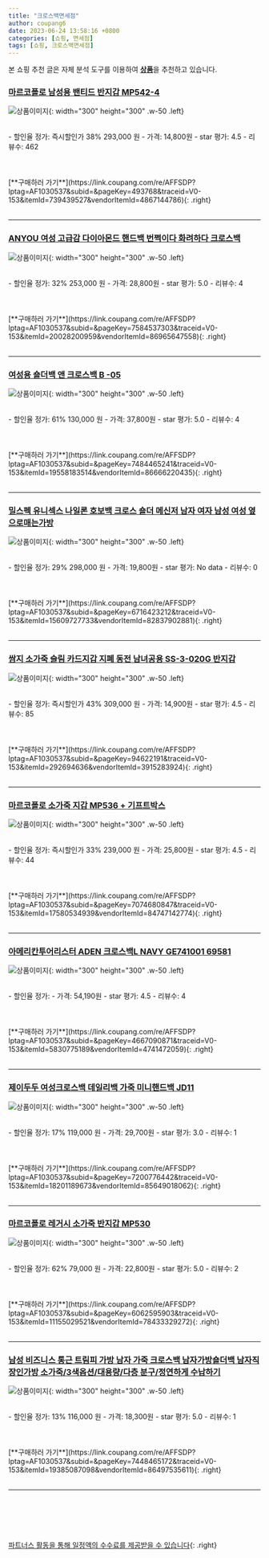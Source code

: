 ```yaml
---
title: "크로스백면세점"
author: coupang6
date: 2023-06-24 13:58:16 +0800
categories: [쇼핑, 면세점]
tags: [쇼핑, 크로스백면세점]
---
```


본 쇼핑 추천 글은 자체 분석 도구를 이용하여 [**상품**](https://link.coupang.com/a/bao1ui)을 추천하고 있습니다.

### [마르코폴로 남성용 밴티드 반지갑 MP542-4](https://link.coupang.com/re/AFFSDP?lptag=AF1030537&subid=&pageKey=493768&traceid=V0-153&itemId=739439527&vendorItemId=4867144786)

![상품이미지](https://thumbnail6.coupangcdn.com/thumbnails/remote/230x230ex/image/retail/images/1281550067693402-c3497546-f2f0-425e-bac3-a3a62d506b54.jpg){: width="300" height="300" .w-50 .left}


<br>
- 할인율 정가: 즉시할인가 38%  293,000   원
- 가격: 14,800원
- star 평가: 4.5
- 리뷰수: 462
<br>
<br>
<br>
<br>
[**구매하러 가기**](https://link.coupang.com/re/AFFSDP?lptag=AF1030537&subid=&pageKey=493768&traceid=V0-153&itemId=739439527&vendorItemId=4867144786){: .right}
<br>
<br>

---

### [ANYOU 여성 고급감 다이아몬드 핸드백 번쩍이다 화려하다 크로스백](https://link.coupang.com/re/AFFSDP?lptag=AF1030537&subid=&pageKey=7584537303&traceid=V0-153&itemId=20028200959&vendorItemId=86965647558)

![상품이미지](https://thumbnail6.coupangcdn.com/thumbnails/remote/230x230ex/image/vendor_inventory/d1b7/cd7412f4ab848a06adfe25bfa79b384a8aa72557d23ce25a065fb42c703e.jpg){: width="300" height="300" .w-50 .left}


<br>
- 할인율 정가: 32%  253,000   원
- 가격: 28,800원
- star 평가: 5.0
- 리뷰수: 4
<br>
<br>
<br>
<br>
[**구매하러 가기**](https://link.coupang.com/re/AFFSDP?lptag=AF1030537&subid=&pageKey=7584537303&traceid=V0-153&itemId=20028200959&vendorItemId=86965647558){: .right}
<br>
<br>

---

### [여성용 숄더백 앤 크로스백 B -05](https://link.coupang.com/re/AFFSDP?lptag=AF1030537&subid=&pageKey=7484465241&traceid=V0-153&itemId=19558183514&vendorItemId=86666220435)

![상품이미지](https://thumbnail10.coupangcdn.com/thumbnails/remote/230x230ex/image/vendor_inventory/96e7/2f8c94f9a3120c844a08a9b240b5ed1f11cb4667722ea0941e964b7a9a6d.jpg){: width="300" height="300" .w-50 .left}


<br>
- 할인율 정가: 61%  130,000   원
- 가격: 37,800원
- star 평가: 5.0
- 리뷰수: 4
<br>
<br>
<br>
<br>
[**구매하러 가기**](https://link.coupang.com/re/AFFSDP?lptag=AF1030537&subid=&pageKey=7484465241&traceid=V0-153&itemId=19558183514&vendorItemId=86666220435){: .right}
<br>
<br>

---

### [밀스펙 유니섹스 나일론 호보백 크로스 숄더 메신저 남자 여자 남성 여성 옆으로매는가방](https://link.coupang.com/re/AFFSDP?lptag=AF1030537&subid=&pageKey=6716423212&traceid=V0-153&itemId=15609727733&vendorItemId=82837902881)

![상품이미지](https://thumbnail6.coupangcdn.com/thumbnails/remote/230x230ex/image/vendor_inventory/a955/ea92a94b9702232b02d47a04dd47186ebd4cdd3a3b9efeb448a488a22443.jpg){: width="300" height="300" .w-50 .left}


<br>
- 할인율 정가: 29%  298,000   원
- 가격: 19,800원
- star 평가: No data
- 리뷰수: 0
<br>
<br>
<br>
<br>
[**구매하러 가기**](https://link.coupang.com/re/AFFSDP?lptag=AF1030537&subid=&pageKey=6716423212&traceid=V0-153&itemId=15609727733&vendorItemId=82837902881){: .right}
<br>
<br>

---

### [쌈지 소가죽 슬림 카드지갑 지폐 동전 남녀공용 SS-3-020G 반지갑](https://link.coupang.com/re/AFFSDP?lptag=AF1030537&subid=&pageKey=94622191&traceid=V0-153&itemId=292694636&vendorItemId=3915283924)

![상품이미지](https://thumbnail6.coupangcdn.com/thumbnails/remote/230x230ex/image/vendor_inventory/images/2018/08/29/13/1/efbe8e6c-8584-4683-8d86-73314dc4b404.jpg){: width="300" height="300" .w-50 .left}


<br>
- 할인율 정가: 즉시할인가 43%  309,000   원
- 가격: 14,900원
- star 평가: 4.5
- 리뷰수: 85
<br>
<br>
<br>
<br>
[**구매하러 가기**](https://link.coupang.com/re/AFFSDP?lptag=AF1030537&subid=&pageKey=94622191&traceid=V0-153&itemId=292694636&vendorItemId=3915283924){: .right}
<br>
<br>

---

### [마르코폴로 소가죽 지갑 MP536 + 기프트박스](https://link.coupang.com/re/AFFSDP?lptag=AF1030537&subid=&pageKey=7074680847&traceid=V0-153&itemId=17580534939&vendorItemId=84747142774)

![상품이미지](https://thumbnail9.coupangcdn.com/thumbnails/remote/230x230ex/image/rs_quotation_api/ejime0ae/d06b3b54f6764165afb406030cf0a1ec.jpg){: width="300" height="300" .w-50 .left}


<br>
- 할인율 정가: 즉시할인가 33%  239,000   원
- 가격: 25,800원
- star 평가: 4.5
- 리뷰수: 44
<br>
<br>
<br>
<br>
[**구매하러 가기**](https://link.coupang.com/re/AFFSDP?lptag=AF1030537&subid=&pageKey=7074680847&traceid=V0-153&itemId=17580534939&vendorItemId=84747142774){: .right}
<br>
<br>

---

### [아메리칸투어리스터 ADEN 크로스백L NAVY GE741001 69581](https://link.coupang.com/re/AFFSDP?lptag=AF1030537&subid=&pageKey=4667090871&traceid=V0-153&itemId=5830775189&vendorItemId=4741472059)

![상품이미지](https://thumbnail7.coupangcdn.com/thumbnails/remote/230x230ex/image/retail/images/2019/05/07/17/1/b37e9030-0490-4099-89d5-f359db33f582.jpg){: width="300" height="300" .w-50 .left}


<br>
- 할인율 정가: 
- 가격: 54,190원
- star 평가: 4.5
- 리뷰수: 4
<br>
<br>
<br>
<br>
[**구매하러 가기**](https://link.coupang.com/re/AFFSDP?lptag=AF1030537&subid=&pageKey=4667090871&traceid=V0-153&itemId=5830775189&vendorItemId=4741472059){: .right}
<br>
<br>

---

### [제이두두 여성크로스백 데일리백 가죽 미니핸드백 JD11](https://link.coupang.com/re/AFFSDP?lptag=AF1030537&subid=&pageKey=7200776442&traceid=V0-153&itemId=18201189673&vendorItemId=85649018062)

![상품이미지](https://thumbnail10.coupangcdn.com/thumbnails/remote/230x230ex/image/vendor_inventory/d264/c3df452586ce0b9ad5a35cd7bd52cfbcb0f064abbb0a9aff6008ed5ca413.jpg){: width="300" height="300" .w-50 .left}


<br>
- 할인율 정가: 17%  119,000   원
- 가격: 29,700원
- star 평가: 3.0
- 리뷰수: 1
<br>
<br>
<br>
<br>
[**구매하러 가기**](https://link.coupang.com/re/AFFSDP?lptag=AF1030537&subid=&pageKey=7200776442&traceid=V0-153&itemId=18201189673&vendorItemId=85649018062){: .right}
<br>
<br>

---

### [마르코폴로 레거시 소가죽 반지갑 MP530](https://link.coupang.com/re/AFFSDP?lptag=AF1030537&subid=&pageKey=6062595903&traceid=V0-153&itemId=11155029521&vendorItemId=78433329272)

![상품이미지](https://thumbnail7.coupangcdn.com/thumbnails/remote/230x230ex/image/rs_quotation_api/iggvqygk/42937625f71d422ca3f74fb55606e951.jpg){: width="300" height="300" .w-50 .left}


<br>
- 할인율 정가: 62%  79,000   원
- 가격: 22,800원
- star 평가: 5.0
- 리뷰수: 2
<br>
<br>
<br>
<br>
[**구매하러 가기**](https://link.coupang.com/re/AFFSDP?lptag=AF1030537&subid=&pageKey=6062595903&traceid=V0-153&itemId=11155029521&vendorItemId=78433329272){: .right}
<br>
<br>

---

### [남성 비즈니스 통근 트림피 가방 남자 가죽 크로스백 남자가방숄더백 남자직장인가방 소가죽/3색옵션/대용량/다층 분구/정연하게 수납하기](https://link.coupang.com/re/AFFSDP?lptag=AF1030537&subid=&pageKey=7448465172&traceid=V0-153&itemId=19385087098&vendorItemId=86497535611)

![상품이미지](https://thumbnail9.coupangcdn.com/thumbnails/remote/230x230ex/image/vendor_inventory/ce2e/22ce210575b3a4ce160f946b514d78975e52913ee16fa8b14e3696275152.png){: width="300" height="300" .w-50 .left}


<br>
- 할인율 정가: 13%  116,000   원
- 가격: 18,300원
- star 평가: 5.0
- 리뷰수: 1
<br>
<br>
<br>
<br>
[**구매하러 가기**](https://link.coupang.com/re/AFFSDP?lptag=AF1030537&subid=&pageKey=7448465172&traceid=V0-153&itemId=19385087098&vendorItemId=86497535611){: .right}
<br>
<br>

---
<br><br><br><br><br> [파트너스 활동을 통해 일정액의 수수료를 제공받을 수 있습니다](https://link.coupang.com/a/bao1ui){: .right}